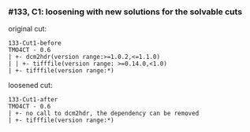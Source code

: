 ### #133, C1: loosening with new solutions for the solvable cuts
original cut:

```
133-Cut1-before
TMO4CT - 0.6
| +- dcm2hdr(version range:>=1.0.2,<=1.1.0)
| | +- tifffile(version range: >=0.14.0,<1.0)
| +- tifffile(version range:*)
```




loosened cut:
```
133-Cut1-after
TMO4CT - 0.6
| +- no call to dcm2hdr, the dependency can be removed
| +- tifffile(version range:*)
```


